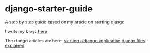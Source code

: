 # django-starter-guide

A step by step guide based on my article on starting django

I write my blogs [here](https://mylog.netlify.app)

The django articles are here:
[starting a django application](https://mylog.netlify.app/django/python/fullstack/2020/07/05/getting-started-with-django.html)
[django files explained](https://mylog.netlify.app/django/python/fullstack/2020/07/08/django-files-explained.html)
